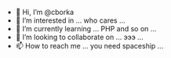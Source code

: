 - 👋 Hi, I’m @cborka
- 👀 I’m interested in ... who cares ...
- 🌱 I’m currently learning ... PHP and so on ...
- 💞️ I’m looking to collaborate on ... эээ ...
- 📫 How to reach me ... you need spaceship ...

<!---
cborka/cborka is a ✨ special ✨ repository because its `README.md` (this file) appears on your GitHub profile.
You can click the Preview link to take a look at your changes.
--->

